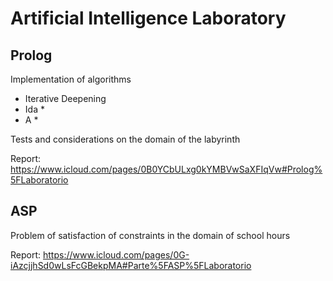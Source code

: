 # Artificial Intelligence Laboratory

## Prolog

Implementation of algorithms

- Iterative Deepening
- Ida *
- A *

Tests and considerations on the domain of the labyrinth

Report: https://www.icloud.com/pages/0B0YCbULxg0kYMBVwSaXFIqVw#Prolog%5FLaboratorio


## ASP


Problem of satisfaction of constraints in the domain of school hours

Report: https://www.icloud.com/pages/0G-iAzcjjhSd0wLsFcGBekpMA#Parte%5FASP%5FLaboratorio
